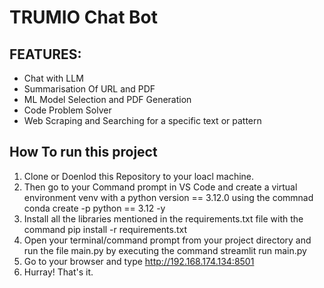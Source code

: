 # TRUMIO Chat Bot     

        
## FEATURES:       

+ Chat with LLM
+ Summarisation Of URL and PDF
+ ML Model Selection and PDF Generation
+ Code Problem Solver
+ Web Scraping and Searching for a specific text or pattern    

## How To run this project

1. Clone or Doenlod this Repository to your loacl machine.
2. Then go to your Command prompt in VS Code and create a virtual environment venv with a python version == 3.12.0 using the commnad conda create -p python == 3.12 -y
3. Install all the libraries mentioned in the requirements.txt file with the command pip install -r requirements.txt
4. Open your terminal/command prompt from your project directory and run the file main.py by executing the command streamlit run main.py
5. Go to your browser and type http://192.168.174.134:8501
6. Hurray! That's it.
